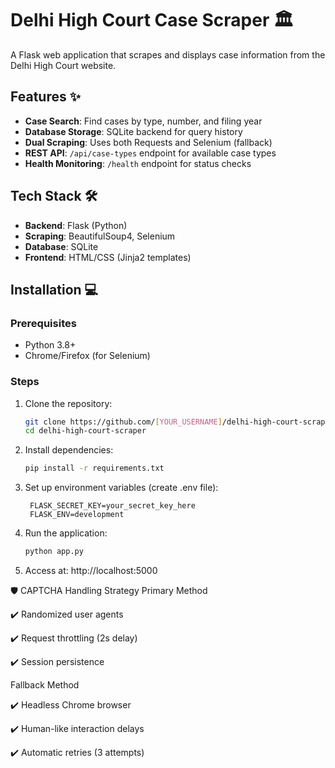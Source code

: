 # Delhi High Court Case Scraper 🏛️

A Flask web application that scrapes and displays case information from the Delhi High Court website.

## Features ✨
- **Case Search**: Find cases by type, number, and filing year
- **Database Storage**: SQLite backend for query history
- **Dual Scraping**: Uses both Requests and Selenium (fallback)
- **REST API**: `/api/case-types` endpoint for available case types
- **Health Monitoring**: `/health` endpoint for status checks

## Tech Stack 🛠️
- **Backend**: Flask (Python)
- **Scraping**: BeautifulSoup4, Selenium
- **Database**: SQLite
- **Frontend**: HTML/CSS (Jinja2 templates)

## Installation 💻

### Prerequisites
- Python 3.8+
- Chrome/Firefox (for Selenium)

### Steps
1. Clone the repository:
   ```bash
   git clone https://github.com/[YOUR_USERNAME]/delhi-high-court-scraper.git
   cd delhi-high-court-scraper

2. Install dependencies:
   ```bash
   pip install -r requirements.txt

3. Set up environment variables (create .env file):
   ```env
    FLASK_SECRET_KEY=your_secret_key_here
    FLASK_ENV=development

4. Run the application:
   ```bash
   python app.py

5. Access at: http://localhost:5000

🛡️ CAPTCHA Handling Strategy
Primary Method

✔️ Randomized user agents

✔️ Request throttling (2s delay)

✔️ Session persistence

Fallback Method

✔️ Headless Chrome browser

✔️ Human-like interaction delays

✔️ Automatic retries (3 attempts)
